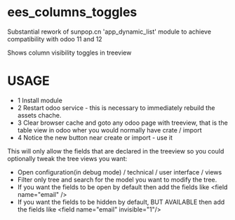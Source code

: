 # ees_columns_toggles
Substantial rework of sunpop.cn 'app_dynamic_list' module to achieve compatibility with odoo 11 and 12

Shows column visibility toggles in treeview

USAGE
=====
- 1 Install module
- 2 Restart odoo service - this is necessary to immediately rebuild the assets chache.
- 3 Clear browser cache and goto any odoo page with treeview, that is the table view in odoo wher you would normally have crate / import
- 4 Notice the new button near create or import - use it

This will only allow the fields that are declared in the treeview so you could optionally tweak the tree views you want:
- Open configuration(in debug mode) / technical / user interface / views 
- Filter only tree and search for the model you want to modify the tree.
- If you want the fields to be open by default then add the fields like &lt;field name="email" /&gt;
- If you want the fields to be hidden by default, BUT AVAILABLE then add the fields like &lt;field name="email" invisible="1"/&gt;
